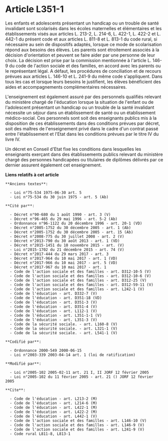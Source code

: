 # Article L351-1

Les enfants et adolescents présentant un handicap ou un trouble de santé invalidant sont scolarisés dans les écoles
maternelles et élémentaires et les établissements visés aux articles L. 213-2, L. 214-6, L. 422-1, L. 422-2 et L. 442-1 du
présent code et aux articles L. 811-8 et L. 813-1 du code rural, si nécessaire au sein de dispositifs adaptés, lorsque ce
mode de scolarisation répond aux besoins des élèves. Les parents sont étroitement associés à la décision d'orientation et
peuvent se faire aider par une personne de leur choix. La décision est prise par la commission mentionnée à l'article L.
146-9 du code de l'action sociale et des familles, en accord avec les parents ou le représentant légal. A défaut, les
procédures de conciliation et de recours prévues aux articles L. 146-10 et L. 241-9 du même code s'appliquent. Dans tous les
cas et lorsque leurs besoins le justifient, les élèves bénéficient des aides et accompagnements complémentaires nécessaires.

L'enseignement est également assuré par des personnels qualifiés relevant du ministère chargé de l'éducation lorsque la
situation de l'enfant ou de l'adolescent présentant un handicap ou un trouble de la santé invalidant nécessite un séjour dans
un établissement de santé ou un établissement médico-social. Ces personnels sont soit des enseignants publics mis à la
disposition de ces établissements dans des conditions prévues par décret, soit des maîtres de l'enseignement privé dans le
cadre d'un contrat passé entre l'établissement et l'Etat dans les conditions prévues par le titre IV du livre IV.

Un décret en Conseil d'Etat fixe les conditions dans lesquelles les enseignants exerçant dans des établissements publics
relevant du ministère chargé des personnes handicapées ou titulaires de diplômes délivrés par ce dernier assurent également
cet enseignement.

**Liens relatifs à cet article**

	**Anciens textes**:

	  - Loi n°75-534 1975-06-30 art. 5
	  - Loi n°75-534 du 30 juin 1975 - art. 5 (Ab)

	**Cité par**:

	  - Décret n°90-680 du 1 août 1990 - art. 3 (V)
	  - Décret n°96-465 du 29 mai 1996 - art. 5-2 (Ab)
	  - Ordonnance n°96-1122 du 20 décembre 1996 - art. 20-1 (VD)
	  - Décret n°2005-1752 du 30 décembre 2005 - art. 1 (Ab)
	  - Décret n°2005-1752 du 30 décembre 2005 - art. 15 (Ab)
	  - Décret n°2008-775 du 30 juillet 2008 - art. 2 (V)
	  - Décret n°2013-790 du 30 août 2013 - art. 1 (VD)
	  - Décret n°2015-1451 du 10 novembre 2015 - art. (V)
	  - Loi n°2015-1702 du 21 décembre 2015 - art. 74 (V)
	  - Décret n°2017-444 du 29 mars 2017 - art. 3
	  - Décret n°2017-964 du 10 mai 2017 - art. 1 (VD)
	  - Décret n°2017-966 du 10 mai 2017 - art. 5 (VD)
	  - Décret n°2017-967 du 10 mai 2017 - art. 1
	  - Code de l'action sociale et des familles - art. D312-10-5 (V)
	  - Code de l'action sociale et des familles - art. D312-10-6 (V)
	  - Code de l'action sociale et des familles - art. D312-25 (V)
	  - Code de l'action sociale et des familles - art. D312-59-11 (V)
	  - Code de l'action sociale et des familles - art. L242-1 (V)
	  - Code de l'éducation - art. D332-7 (V)
	  - Code de l'éducation - art. D351-18 (VD)
	  - Code de l'éducation - art. D351-3 (V)
	  - Code de l'éducation - art. D351-4 (V)
	  - Code de l'éducation - art. L112-1 (V)
	  - Code de l'éducation - art. L351-1-1 (V)
	  - Code de l'éducation - art. L351-3 (V)
	  - Code de la sécurité sociale. - art. L160-8 (V)
	  - Code de la sécurité sociale. - art. L321-1 (V)
	  - Code de la sécurité sociale. - art. L541-1 (V)

	**Codifié par**:

	  - Ordonnance 2000-549 2000-06-15
	  - Loi n°2003-339 2003-04-14 art. 1 (loi de ratification)

	**Modifié par**:

	  - Loi n°2005-102 2005-02-11 art. 21 I, II JORF 12 février 2005
	  - Loi n°2005-102 du 11 février 2005 - art. 21 () JORF 12 février 2005

	**Cite**:

	  - Code de l'éducation - art. L213-2 (M)
	  - Code de l'éducation - art. L214-6 (M)
	  - Code de l'éducation - art. L422-1 (M)
	  - Code de l'éducation - art. L422-2 (M)
	  - Code de l'éducation - art. L442-1 (V)
	  - Code de l'action sociale et des familles - art. L146-10 (V)
	  - Code de l'action sociale et des familles - art. L146-9 (V)
	  - Code de l'action sociale et des familles - art. L241-9 (V)
	  - Code rural L811-8, L813-1

